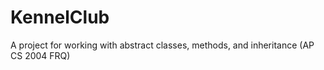 # KennelClub
A project for working with abstract classes, methods, and inheritance (AP CS 2004 FRQ)
 
